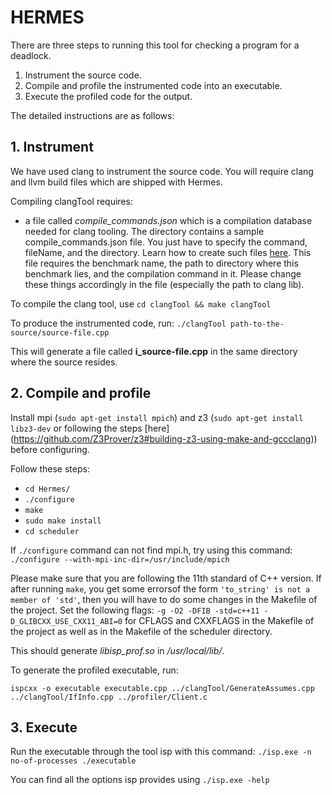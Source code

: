 # HERMES

There are three steps to running this tool for checking a program for a deadlock.

1. Instrument the source code.
2. Compile and profile the instrumented code into an executable.
3. Execute the profiled code for the output.

The detailed instructions are as follows:

## 1. Instrument

We have used clang to instrument the source code. You will require clang and llvm build files which are shipped with Hermes.

Compiling clangTool requires:
* a file called _compile\_commands.json_ which is a compilation database needed for clang tooling. The directory contains a sample compile_commands.json file. You just have to specify the command, fileName, and the directory. Learn how to create such files [here](https://clang.llvm.org/docs/JSONCompilationDatabase.html). This file requires the benchmark name, the path to directory where this benchmark lies, and the compilation command in it. Please change these things accordingly in the file (especially the path to clang lib).

To compile the clang tool, use  `cd clangTool && make clangTool`

To produce the instrumented code, run: `./clangTool path-to-the-source/source-file.cpp`

This will generate a file called __i\_source-file.cpp__ in the same directory where the source resides.

## 2. Compile and profile

Install mpi (`sudo apt-get install mpich`) and z3 (`sudo apt-get install libz3-dev` or following the steps [here] (https://github.com/Z3Prover/z3#building-z3-using-make-and-gccclang)) before configuring.

Follow these steps:
* `cd Hermes/`
* `./configure`
* `make`
* `sudo make install`
* `cd scheduler`

If `./configure` command can not find mpi.h, try using this command: `./configure --with-mpi-inc-dir=/usr/include/mpich`

Please make sure that you are following the 11th standard of C++ version. If after running `make`, you get some errorsof the form `'to_string' is not a member of 'std'`, then you will have to do some changes in the Makefile of the project. Set the following flags: `-g -O2 -DFIB -std=c++11 -D_GLIBCXX_USE_CXX11_ABI=0` for CFLAGS and CXXFLAGS in the Makefile of the project as well as in the Makefile of the scheduler directory.

This should generate _libisp\_prof.so_ in _/usr/local/lib/_.

To generate the profiled executable, run: 

`ispcxx -o executable executable.cpp ../clangTool/GenerateAssumes.cpp ../clangTool/IfInfo.cpp ../profiler/Client.c`

## 3. Execute

Run the executable through the tool isp with this command: `./isp.exe -n no-of-processes ./executable`

You can find all the options isp provides using `./isp.exe -help`

